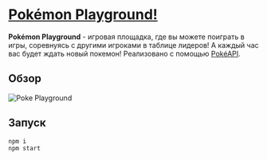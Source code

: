 # <a href='https://pokemon-playground.herokuapp.com/'>Pokémon Playground!</a>

**Pokémon Playground** - игровая площадка, где вы можете поиграть в игры, соревнуясь с другими игроками в таблице лидеров! А каждый час вас будет ждать новый покемон!
Реализовано с помощью <a href="https://pokeapi.co/">PokéAPI</a>.

## Обзор
![Poke Playground](https://github.com/re-mark/pokemon-playground/blob/master/readme-assets/poke.gif)

## Запуск
```js
npm i 
npm start
```




